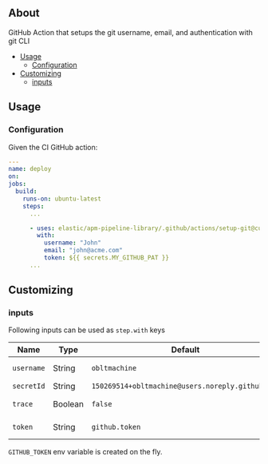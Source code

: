 ## About

GitHub Action that setups the git username, email, and authentication with git CLI

* [Usage](#usage)
  * [Configuration](#configuration)
* [Customizing](#customizing)
  * [inputs](#inputs)

## Usage

### Configuration

Given the CI GitHub action:

```yaml
---
name: deploy
on:
jobs:
  build:
    runs-on: ubuntu-latest
    steps:
      ...

      - uses: elastic/apm-pipeline-library/.github/actions/setup-git@current
        with:
          username: "John"
          email: "john@acme.com"
          token: ${{ secrets.MY_GITHUB_PAT }}
      ...
```

## Customizing

### inputs

Following inputs can be used as `step.with` keys

| Name           | Type    | Default                              | Description        |
|----------------|---------|---------------------------------------|--------------------|
| `username`     | String  | `obltmachine`                         | Git username       |
| `secretId`     | String  | `150269514+obltmachine@users.noreply.github.com`| Git email.         |
| `trace`        | Boolean | `false`                               | Enable git trace.  |
| `token`        | String  | `github.token`                        | GitHub token.      |

`GITHUB_TOKEN` env variable is created on the fly.
